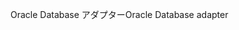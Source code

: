<span data-ttu-id="c5511-101">Oracle Database アダプター</span><span class="sxs-lookup"><span data-stu-id="c5511-101">Oracle Database adapter</span></span>